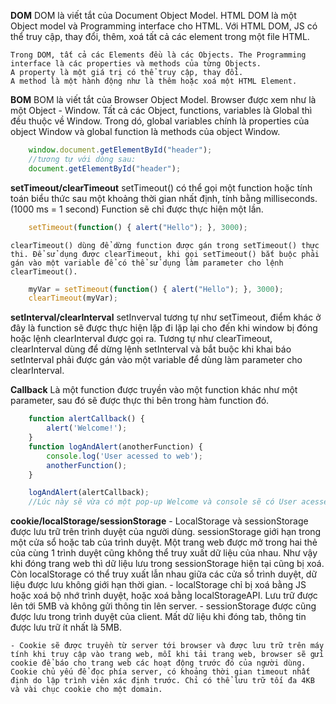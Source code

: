 **DOM**
    DOM là viết tắt của Document Object Model. HTML DOM là một Object model và Programming interface cho HTML. Với HTML DOM, JS có thể truy cập, thay đổi, thêm, xoá tất cả các element trong một file HTML. 

    Trong DOM, tất cả các Elements đều là các Objects. The Programming interface là các properties và methods của từng Objects.
    A property là một giá trị có thể truy cập, thay đổi.
    A method là một hành động như là thêm hoặc xoá một HTML Element.

**BOM**
    BOM là viết tắt của Browser Object Model. Browser được xem như là một Object - Window. Tất cả các Object, functions, variables là Global thì đều thuộc về Window. Trong dó, global variables chính là properties của object Window và global function là methods của object Window.
```js
    window.document.getElementById("header");
    //tương tự với dòng sau:
    document.getElementById("header");
```

**setTimeout/clearTimeout**
    setTimeout() có thể gọi một function hoặc tính toán biểu thức sau một khoảng thời gian nhất định, tính bằng milliseconds. (1000 ms = 1 second)
    Function sẽ chỉ được thực hiện một lần.
```js
    setTimeout(function() { alert("Hello"); }, 3000);
```
    clearTimeout() dùng để dừng function được gán trong setTimeout() thực thi. Để sử dụng được clearTimeout, khi gọi setTimeout() bắt buộc phải gán vào một variable để có thể sử dụng làm parameter cho lệnh clearTimeout().
```js
    myVar = setTimeout(function() { alert("Hello"); }, 3000);
    clearTimeout(myVar);
```

**setInterval/clearInterval**
    setInverval tương tự như setTimeout, điểm khác ở đây là function sẽ được thực hiện lặp đi lặp lại cho đến khi window bị đóng hoặc lệnh clearInterval được gọi ra.
    Tương tự như clearTimeout, clearInterval dùng để dừng lệnh setInterval và bắt buộc khi khai báo setInterval phải được gán vào một variable để dùng làm parameter cho clearInterval.

**Callback**
    Là một function được truyền vào một function khác như một parameter, sau đó sẽ được thực thi bên trong hàm function đó.

```js
    function alertCallback() {
        alert('Welcome!');
    }
    function logAndAlert(anotherFunction) {
        console.log('User acessed to web');
        anotherFunction();
    }

    logAndAlert(alertCallback);
    //Lúc này sẽ vừa có một pop-up Welcome và console sẽ có User acessed to web.
```

**cookie/localStorage/sessionStorage**
    - LocalStorage và sessionStorage được lưu trữ trên trình duyệt của người dùng. sessionStorage giới hạn trong một cửa sổ hoặc tab của trình duyệt. Một trang web được mở trong hai thẻ của cùng 1 trình duyệt cũng không thể truy xuất dữ liệu của nhau. Như vậy khi đóng trang web thì dữ liệu lưu trong sessionStorage hiện tại cũng bị xoá. Còn localStorage có thể truy xuất lẫn nhau giữa các cửa sổ trình duyệt, dữ liệu được lưu không giới hạn thời gian.
    - localStorage chỉ bị xoá bằng JS hoặc xoá bộ nhớ trình duyệt, hoặc xoá bằng localStorageAPI. Lưu trữ được lên tới 5MB và không gửi thông tin lên server.
    - sessionStorage được cũng được lưu trong trình duyệt của client. Mất dữ liệu khi đóng tab, thông tin được lưu trữ ít nhất là 5MB.

    - Cookie sẽ được truyền từ server tới browser và được lưu trữ trên máy tính khi truy cập vào trang web, mỗi khi tải trang web, browser sẽ gửi cookie để báo cho trang web các hoạt động trước đó của người dùng. Cookie chủ yếu để đọc phía server, có khoảng thời gian timeout nhất định do lập trình viên xác định trước. Chỉ có thể lưu trữ tối đa 4KB và vài chục cookie cho một domain.
    